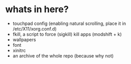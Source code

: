 # whats in here?

- touchpad config (enabling natural scrolling, place it in /etc/X11/xorg.conf.d)
- fkill, a script to force (sigkill) kill apps (modshift + k)
- wallpapers
- font
- xinitrc
- an archive of the whole repo (because why not)
